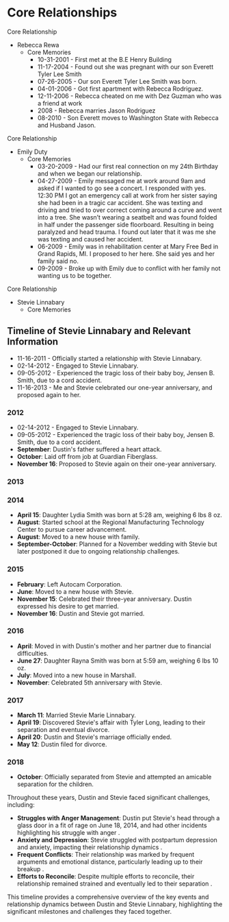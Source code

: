 # Core Relationships

Core Relationship
- Rebecca Rewa
	- Core Memories
		- 10-31-2001 - First met at the B.E Henry Building
		- 11-17-2004 - Found out she was pregnant with our son Everett Tyler Lee Smith
		- 07-26-2005 - Our son Everett Tyler Lee Smith was born.
		- 04-01-2006 - Got first apartment with Rebecca Rodriguez.
		- 12-11-2006 - Rebecca cheated on me with Dez Guzman who was a friend at work
		- 2008 - Rebecca marries Jason Rodriguez
		- 08-2010 - Son Everett moves to Washington State with Rebecca and Husband Jason.

Core Relationship
- Emily Duty
	- Core Memories
		- 03-20-2009 - Had our first real connection on my 24th Birthday and when we began our relationship.
		- 04-27-2009 - Emily messaged me at work around 9am and asked if I wanted to go see a concert. I responded with yes. 12:30 PM I got an emergency call at work from her sister saying she had been in a tragic car accident. She was texting and driving and tried to over correct coming around a curve and went into a tree. She wasn’t wearing a seatbelt and was found folded in half under the passenger side floorboard. Resulting in being paralyzed and head trauma. I found out later that it was me she was texting and caused her accident.
		- 06-2009 - Emily was in rehabilitation center at Mary Free Bed in Grand Rapids, MI. I proposed to her here. She said yes and her family said no.
		- 09-2009 - Broke up with Emily due to conflict with her family not wanting us to be together.

Core Relationship
- Stevie Linnabary
	- Core Memories

## Timeline of Stevie Linnabary and Relevant Information

- 11-16-2011 - Officially started a relationship with Stevie Linnabary.
- 02-14-2012 - Engaged to Stevie Linnabary.
- 09-05-2012 - Experienced the tragic loss of their baby boy, Jensen B. Smith, due to a cord accident.
- 11-16-2013 - Me and Stevie celebrated our one-year anniversary, and proposed again to her.

### 2012

- 02-14-2012 - Engaged to Stevie Linnabary.
- 09-05-2012 - Experienced the tragic loss of their baby boy, Jensen B. Smith, due to a cord accident.
- **September**: Dustin's father suffered a heart attack.
- **October**: Laid off from job at Guardian Fiberglass.
- **November 16**: Proposed to Stevie again on their one-year anniversary.

### 2013



### 2014

- **April 15**: Daughter Lydia Smith was born at 5:28 am, weighing 6 lbs 8 oz.
- **August**: Started school at the Regional Manufacturing Technology Center to pursue career advancement.
- **August**: Moved to a new house with family.
- **September-October**: Planned for a November wedding with Stevie but later postponed it due to ongoing relationship challenges.

### 2015

- **February**: Left Autocam Corporation.
- **June**: Moved to a new house with Stevie.
- **November 15**: Celebrated their three-year anniversary. Dustin expressed his desire to get married.
- **November 16**: Dustin and Stevie got married.

### 2016

- **April**: Moved in with Dustin's mother and her partner due to financial difficulties.
- **June 27**: Daughter Rayna Smith was born at 5:59 am, weighing 6 lbs 10 oz.
- **July**: Moved into a new house in Marshall.
- **November**: Celebrated 5th anniversary with Stevie.

### 2017

- **March 11**: Married Stevie Marie Linnabary.
- **April 19**: Discovered Stevie's affair with Tyler Long, leading to their separation and eventual divorce.
- **April 20**: Dustin and Stevie's marriage officially ended.
- **May 12**: Dustin filed for divorce.

### 2018

- **October**: Officially separated from Stevie and attempted an amicable separation for the children.

Throughout these years, Dustin and Stevie faced significant challenges, including:
- **Struggles with Anger Management**: Dustin put Stevie's head through a glass door in a fit of rage on June 18, 2014, and had other incidents highlighting his struggle with anger .
- **Anxiety and Depression**: Stevie struggled with postpartum depression and anxiety, impacting their relationship dynamics .
- **Frequent Conflicts**: Their relationship was marked by frequent arguments and emotional distance, particularly leading up to their breakup .
- **Efforts to Reconcile**: Despite multiple efforts to reconcile, their relationship remained strained and eventually led to their separation .

This timeline provides a comprehensive overview of the key events and relationship dynamics between Dustin and Stevie Linnabary, highlighting the significant milestones and challenges they faced together.
